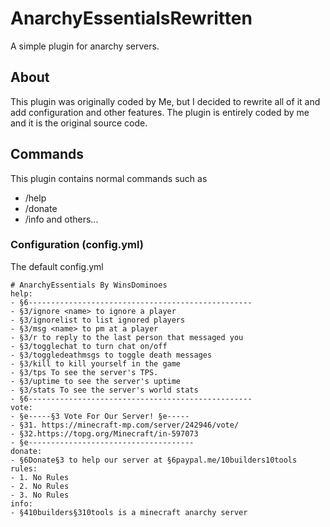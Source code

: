# AnarchyEssentialsRewritten
A simple plugin for anarchy servers. 

## About
This plugin was originally coded by Me, but I decided to rewrite all of it and add configuration and other features. 
The plugin is entirely coded by me and it is the original source code.

## Commands
This plugin contains normal commands such as
- /help
- /donate
- /info 
and others...

### Configuration (config.yml)
The default config.yml
```
# AnarchyEssentials By WinsDominoes
help:
- §6--------------------------------------------------
- §3/ignore <name> to ignore a player
- §3/ignorelist to list ignored players
- §3/msg <name> to pm at a player
- §3/r to reply to the last person that messaged you
- §3/togglechat to turn chat on/off
- §3/toggledeathmsgs to toggle death messages
- §3/kill to kill yourself in the game
- §3/tps To see the server's TPS.
- §3/uptime to see the server's uptime
- §3/stats To see the server's world stats
- §6--------------------------------------------------
vote:
- §e-----§3 Vote For Our Server! §e-----
- §31. https://minecraft-mp.com/server/242946/vote/
- §32.https://topg.org/Minecraft/in-597073
- §e-------------------------------------
donate:
- §6Donate§3 to help our server at §6paypal.me/10builders10tools
rules:
- 1. No Rules
- 2. No Rules
- 3. No Rules
info:
- §410builders§310tools is a minecraft anarchy server

```
